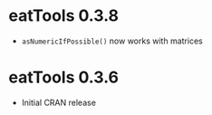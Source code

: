 # eatTools 0.3.8

* `asNumericIfPossible()` now works with matrices

# eatTools 0.3.6

* Initial CRAN release
